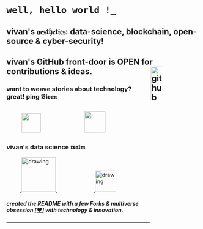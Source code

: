 # `well, hello world !_`
## vivan's 𝔞𝔢𝔰𝔱𝔥𝔢𝔱𝔦𝔠𝔰: data-science, blockchain, open-source & cyber-security!
## vivan's GitHub front-door is OPEN for contributions & ideas. <a href="https://www.linkedin.com/in/vivanvatsa/"><img align="right" src="https://external-content.duckduckgo.com/iu/?u=https%3A%2F%2Ftse3.mm.bing.net%2Fth%3Fid%3DOIP.YvDsRW5jeyP4M_r--pBq7wHaK_%26pid%3DApi&f=1" alt="github" width="25%" height="15%"> </a>

### want to weave stories about technology? great! ping 𝖁𝖎𝖛𝖆𝖓
&nbsp;&nbsp;&nbsp;&nbsp;&nbsp;&nbsp;&nbsp;&nbsp;<a href="https://twitter.com/VivanVatsa"><img src="https://img.icons8.com/fluent/2x/twitter.png" height="50px" width="50px"/></a>&nbsp;&nbsp;&nbsp;&nbsp;&nbsp;&nbsp;&nbsp;&nbsp;&nbsp;&nbsp;&nbsp;&nbsp;&nbsp;&nbsp;&nbsp;&nbsp;&nbsp;&nbsp;&nbsp;&nbsp;&nbsp;&nbsp;&nbsp;<a href="https://www.linkedin.com/in/vivanvatsa/"><img src="https://img.icons8.com/doodle/2x/linkedin--v2.png" height="55px" width="55px"/></a>
---------------------------------

### vivan's data science 𝖗𝖊𝖆𝖑𝖒
&nbsp;&nbsp;&nbsp;&nbsp;&nbsp;&nbsp;&nbsp;&nbsp;&nbsp;<a href="https://www.kaggle.com/vivanvatsa">
  <img src="https://res.cloudinary.com/importdata/image/upload/v1595012924/kaggle_ksaktb.png" alt="drawing" width="90">
</a>
&nbsp;&nbsp;&nbsp;&nbsp;&nbsp;&nbsp;&nbsp;&nbsp;&nbsp;&nbsp;&nbsp;&nbsp;&nbsp;&nbsp;&nbsp;&nbsp;&nbsp;&nbsp;&nbsp;&nbsp;&nbsp;&nbsp;&nbsp;&nbsp;<a href="https://aicrowd.com/participants/vivanvatsa">
  <img src="https://gitlab.aicrowd.com/uploads/-/system/appearance/header_logo/1/aicrowd-logo.png" alt="drawing" width="55">  
</a>

##### created the *README* with a few Forks & multiverse obsession [[❤️]](https://twitter.com/VivanVatsa) with technology & innovation.
---------------------------------
